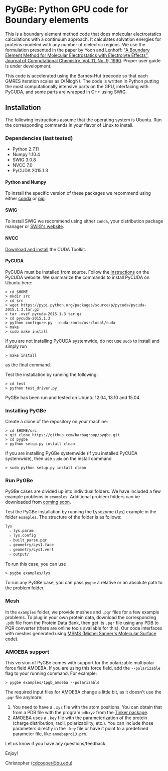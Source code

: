 # PyGBe: Python GPU code for Boundary elements

This is a boundary element method code that does molecular electrostatics 
calculations with a continuum approach. It calculates solvation energies for 
proteins modeled with any number of dielectric regions. We use the formulation 
presented in the paper by Yoon and Lenhoff: ["A Boundary Element Method for Molecular 
Electrostatics with Electrolyte Effects", Journal of Computational Chemistry, 
Vol. 11, No. 9, 1990](http://dx.doi.org/10.1002/jcc.540110911). Proper user guide is under development.

This code is accelerated using the Barnes-Hut treecode so that each GMRES 
iteration scales as O(NlogN).
The code is written in Python putting the most computationally intensive 
parts on the GPU, interfacing with PyCUDA, and some parts are wrapped in 
C++ using SWIG. 

## Installation

The following instructions assume that the operating system is Ubuntu. Run the 
corresponding commands in your flavor of Linux to install.

### Dependencies (last tested)
* Python 2.7.11
* Numpy 1.10.4
* SWIG 3.0.8
* NVCC 7.0 
* PyCUDA 2015.1.3

#### Python and Numpy 

To install the specific version of these packages we recommend using either [conda](http://conda.pydata.org/docs/get-started.html) or [pip](http://python-packaging-user-guide.readthedocs.org/en/latest/installing/).

#### SWIG

To install SWIG we recommend using either `conda`, your distribution package manager or [SWIG's website](http://www.swig.org/download.html).  

#### NVCC

[Download and install](https://developer.nvidia.com/cuda-downloads) the CUDA Toolkit.

#### PyCUDA

PyCUDA must be installed from source. Follow the [instructions](http://wiki.tiker.net/PyCuda/Installation) on the PyCUDA website.
We summarize the commands to install PyCUDA on Ubuntu here:

    > cd $HOME
    > mkdir src
    > cd src
    > wget https://pypi.python.org/packages/source/p/pycuda/pycuda-2015.1.3.tar.gz
    > tar -xvzf pycuda-2015.1.3.tar.gz
    > cd pycuda-2015.1.3
    > python configure.py --cuda-root=/usr/local/cuda
    > make
    > sudo make install 
    
If you are not installing PyCUDA systemwide, do not use `sudo` to install and simply run

    > make install
    
as the final command.

Test the installation by running the following:

    > cd test
    > python test_driver.py

PyGBe has been run and tested on Ubuntu 12.04, 13.10 and 15.04. 

### Installing PyGBe

Create a clone of the repository on your machine:

    > cd $HOME/src
    > git clone https://github.com/barbagroup/pygbe.git
    > cd pygbe
    > python setup.py install clean
    
If you are installing PyGBe systemwide (if you installed PyCUDA systemwide), then use `sudo` on the install command

    > sudo python setup.py install clean

### Run PyGBe

PyGBe cases are divided up into individual folders.  We have included a few example problems in `examples`.  Additional problem folders can be downloaded from [coming soon]().

Test the PyGBe installation by running the Lysozyme (`lys`) example in the folder `examples`.
The structure of the folder is as follows:

```
lys 
  ˫ lys.param
  ˫ lys.config
  ˫ built_parse.pqr
  ˫ geometry/Lys1.face
  ˫ geometry/Lys1.vert
  ˫ output/
```

To run this case, you can use

    > pygbe examples/lys
    
To run any PyGBe case, you can pass `pygbe` a relative or an absolute path to the problem folder.

### Mesh
In the `examples` folder, we provide meshes and `.pqr` files for a few example problems. 
To plug in your own protein data, download the corresponding `.pdb` file from the Protein Data Bank, 
then get its `.pqr` file using any PDB to PQR converter (there are online tools available for this). 
Our code interfaces with meshes generated using [MSMS (Michel Sanner's 
Molecular Surface code)](http://mgltools.scripps.edu/packages/MSMS).  

### AMOEBA support

This version of PyGBe comes with support for the polarizable multipolar force field AMOEBA. If you are using this force field, add the `--polarizable` flag to your running command. For example:

    > pygbe examples/1pgb_amoeba --polarizable

The required input files for AMOEBA change a little bit, as it doesn't use the `.pqr` file anymore:

   1. You need to have a `.xyz` file with the atom positions. You can obtain that from a PDB file with the program `pdbxyz` from the [Tinker package](https://dasher.wustl.edu/tinker/).
   2. AMOEBA uses a `.key` file with the parameterization of the protein (charge distribution, radii, polarizability, etc.). You can include those parameters directly in the `.key` file or have it point to a predefined parameter file, like `amoebapro13.prm`.

Let us know if you have any questions/feedback.

Enjoy!

Christopher (cdcooper@bu.edu)
